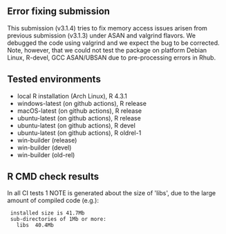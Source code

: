 ## Error fixing submission

This submission (v3.1.4) tries to fix memory access issues arisen from previous submission (v3.1.3) under ASAN and valgrind flavors. We debugged the code using valgrind and we expect the bug to be corrected. Note, however, that we could not test the package on platform Debian Linux, R-devel, GCC ASAN/UBSAN due to pre-processing errors in Rhub.


## Tested environments

* local R installation (Arch Linux), R 4.3.1
* windows-latest (on github actions), R release
* macOS-latest (on github actions), R release
* ubuntu-latest (on github actions), R release
* ubuntu-latest (on github actions), R devel
* ubuntu-latest (on github actions), R oldrel-1
* win-builder (release)
* win-builder (devel)
* win-builder (old-rel)

## R CMD check results

In all CI tests 1 NOTE is generated about the size of 'libs', due to the large
amount of compiled code (e.g.):

     installed size is 41.7Mb
     sub-directories of 1Mb or more:
       libs  40.4Mb

